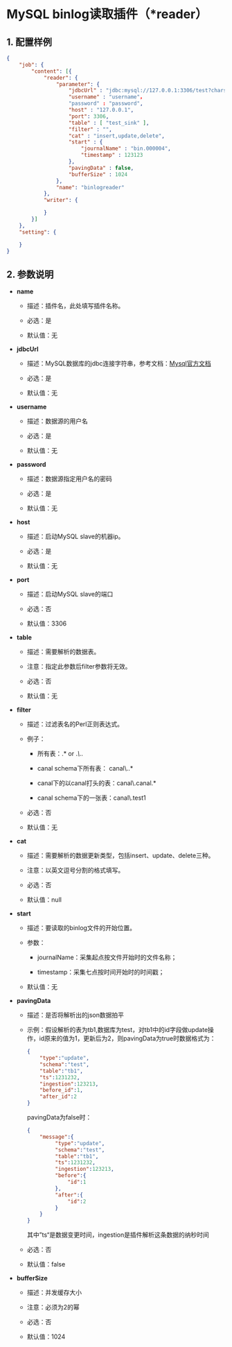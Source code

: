 # MySQL binlog读取插件（*reader）

## 1. 配置样例

```json
{
    "job": {
        "content": [{
            "reader": {
                "parameter": {
                    "jdbcUrl" : "jdbc:mysql://127.0.0.1:3306/test?charset=utf8",
                    "username" : "username"，
                    "password" : "password",
                    "host" : "127.0.0.1",
                    "port": 3306,
                    "table" : [ "test_sink" ],
                    "filter" : "",
                    "cat" : "insert,update,delete",
                    "start" : {
                        "journalName" : "bin.000004",
                        "timestamp" : 123123
                    },
                    "pavingData" : false,
                    "bufferSize" : 1024
                },
                "name": "binlogreader"
            },
            "writer": {

            }
        }]
    },
    "setting": {

    }
}
```

## 2. 参数说明

* **name**
  
  * 描述：插件名，此处填写插件名称。
  
  * 必选：是
  
  * 默认值：无

* **jdbcUrl**
  
  * 描述：MySQL数据库的jdbc连接字符串，参考文档：[Mysql官方文档](http://dev.mysql.com/doc/connector-j/en/connector-j-reference-configuration-properties.html)
  
  * 必选：是
  
  * 默认值：无 

* **username**
  
  * 描述：数据源的用户名 
  
  * 必选：是 
  
  * 默认值：无

* **password**
  
  * 描述：数据源指定用户名的密码 
  
  * 必选：是
  
  * 默认值：无

* **host**
  
  * 描述：启动MySQL slave的机器ip。
  
  * 必选：是
  
  * 默认值：无

* **port**
  
  * 描述：启动MySQL slave的端口
  
  * 必选：否
  
  * 默认值：3306

* **table**
  
  * 描述：需要解析的数据表。
  
  * 注意：指定此参数后filter参数将无效。
  
  * 必选：否
  
  * 默认值：无

* **filter**
  
  * 描述：过滤表名的Perl正则表达式。
  
  * 例子：
    
    * 所有表：.*   or  .*\\..*
    
    * canal schema下所有表： canal\\..*
    
    * canal下的以canal打头的表：canal\\.canal.*
    
    * canal schema下的一张表：canal\\.test1
  
  * 必选：否
  
  * 默认值：无

* **cat**
  
  * 描述：需要解析的数据更新类型，包括insert、update、delete三种。
  
  * 注意：以英文逗号分割的格式填写。
  
  * 必选：否
  
  * 默认值：null

* **start**
  
  * 描述：要读取的binlog文件的开始位置。
  
  * 参数：
    
    * journalName：采集起点按文件开始时的文件名称；
    
    * timestamp：采集七点按时间开始时的时间戳；
  
  * 默认值：无

* **pavingData**
  
  * 描述：是否将解析出的json数据拍平
  
  * 示例：假设解析的表为tb1,数据库为test，对tb1中的id字段做update操作，id原来的值为1，更新后为2，则pavingData为true时数据格式为：
    
    ```json
    {
        "type":"update",
        "schema":"test",
        "table":"tb1",
        "ts":1231232,
        "ingestion":123213,
        "before_id":1,
        "after_id":2
    }
    ```
    
    pavingData为false时：
    
    ```json
    {
        "message":{
             "type":"update",
             "schema":"test",
             "table":"tb1",
             "ts":1231232,
             "ingestion":123213,
             "before":{
                 "id":1
             },
             "after":{
                 "id":2
             }
        }
    }
    ```
    
    其中”ts“是数据变更时间，ingestion是插件解析这条数据的纳秒时间
  
  * 必选：否
  
  * 默认值：false

* **bufferSize**
  
  * 描述：并发缓存大小
  
  * 注意：必须为2的幂
  
  * 必选：否
  
  * 默认值：1024
